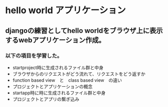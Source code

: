 # hello world アプリケーション
## djangoの練習としてhello worldをブラウザ上に表示するwebアプリケーション作成。
### 以下の項目を学習した。
- startproject時に生成されるファイル群と中身
- ブラウザからのリクエストがどう流れて、リクエストをどう返すか
- function based view　と　class based view　の違い
- プロジェクトとアプリケーションの概念
- startapp時に時に生成されるファイル群と中身
- プロジェクトとアプリの繋ぎ込み
